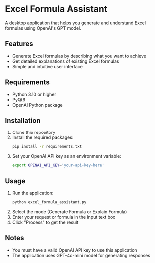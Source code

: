 # Excel Formula Assistant

A desktop application that helps you generate and understand Excel formulas using OpenAI's GPT model.

## Features

- Generate Excel formulas by describing what you want to achieve
- Get detailed explanations of existing Excel formulas
- Simple and intuitive user interface

## Requirements

- Python 3.10 or higher
- PyQt6
- OpenAI Python package

## Installation

1. Clone this repository
2. Install the required packages:
   ```bash
   pip install -r requirements.txt
   ```
3. Set your OpenAI API key as an environment variable:
   ```bash
   export OPENAI_API_KEY='your-api-key-here'
   ```

## Usage

1. Run the application:
   ```bash
   python excel_formula_assistant.py
   ```
2. Select the mode (Generate Formula or Explain Formula)
3. Enter your request or formula in the input text box
4. Click "Process" to get the result

## Notes

- You must have a valid OpenAI API key to use this application
- The application uses GPT-4o-mini model for generating responses
